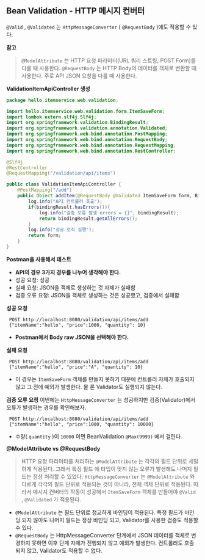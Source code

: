 ## Bean Validation - HTTP 메시지 컨버터
`@Valid` , `@Validated` 는 `HttpMessageConverter` ( `@RequestBody` )에도 적용할 수 있다.

**참고**
>`@ModelAttribute` 는 HTTP 요청 파라미터(URL 쿼리 스트링, POST Form)를 다룰 때 사용한다. `@RequestBody` 는 HTTP Body의 데이터를 객체로 변환할 때 사용한다. 주로 API JSON 요청을 다룰 때 사용한다.

**ValidationItemApiController 생성**
```java
package hello.itemservice.web.validation;

import hello.itemservice.web.validation.form.ItemSaveForm;
import lombok.extern.slf4j.Slf4j;
import org.springframework.validation.BindingResult;
import org.springframework.validation.annotation.Validated;
import org.springframework.web.bind.annotation.PostMapping;
import org.springframework.web.bind.annotation.RequestBody;
import org.springframework.web.bind.annotation.RequestMapping;
import org.springframework.web.bind.annotation.RestController;

@Slf4j
@RestController
@RequestMapping("/validation/api/items")

public class ValidationItemApiController {
    @PostMapping("/add")
    public Object addItem(@RequestBody @Validated ItemSaveForm form, BindingResult bindingResult){
        log.info("API 컨트롤러 호출");
        if(bindingResult.hasErrors()){
            log.info("검증 오류 발생 errors = {}", bindingResult);
            return bindingResult.getAllErrors();
        }
        log.info("성공 로직 실행");
        return form;
    }
}
```
**Postman을 사용해서 테스트**

- **API의 경우 3가지 경우를 나누어 생각해야 한다.** 
- 성공 요청: 성공
- 실패 요청: JSON을 객체로 생성하는 것 자체가 실패함
- 검증 오류 요청: JSON을 객체로 생성하는 것은 성공했고, 검증에서 실패함


**성공 요청**
```
 POST http://localhost:8080/validation/api/items/add
 {"itemName":"hello", "price":1000, "quantity": 10}
```
- **Postman에서 Body raw JSON을 선택해야 한다.**


**실패 요청**
```
 POST http://localhost:8080/validation/api/items/add
 {"itemName":"hello", "price":"A", "quantity": 10}
```
- 이 경우는 `ItemSaveForm` 객체를 만들지 못하기 때문에 컨트롤러 자체가 호출되지 않고 그 전에 예외가 발생한다. 물 론 Validator도 실행되지 않는다.

**검증 오류 요청**
이번에는 `HttpMessageConverter` 는 성공하지만 검증(Validator)에서 오류가 발생하는 경우를 확인해보자.
```
 POST http://localhost:8080/validation/api/items/add
 {"itemName":"hello", "price":1000, "quantity": 10000}
```
- 수량( `quantity` )이 `10000` 이면 BeanValidation `@Max(9999)` 에서 걸린다.


**@ModelAttribute vs @RequestBody**
>HTTP 요청 파리미터를 처리하는 `@ModelAttribute` 는 각각의 필드 단위로 세밀하게 적용된다. 그래서 특정 필드 에 타입이 맞지 않는 오류가 발생해도 나머지 필드는 정상 처리할 수 있었다.
`HttpMessageConverter` 는 `@ModelAttribute` 와 다르게 각각의 필드 단위로 적용되는 것이 아니라, 전체 객체 단위로 적용된다.
따라서 메시지 컨버터의 작동이 성공해서 `ItemSaveForm` 객체를 만들어야 `@Valid` , `@Validated` 가 적용된다.

- `@ModelAttribute` 는 필드 단위로 정교하게 바인딩이 적용된다. 특정 필드가 바인딩 되지 않아도 나머지 필드는 정상 바인딩 되고, Validator를 사용한 검증도 적용할 수 있다.
- `@RequestBody` 는 HttpMessageConverter 단계에서 JSON 데이터를 객체로 변경하지 못하면 이후 단계 자체가 진행되지 않고 예외가 발생한다. 컨트롤러도 호출되지 않고, Validator도 적용할 수 없다.

